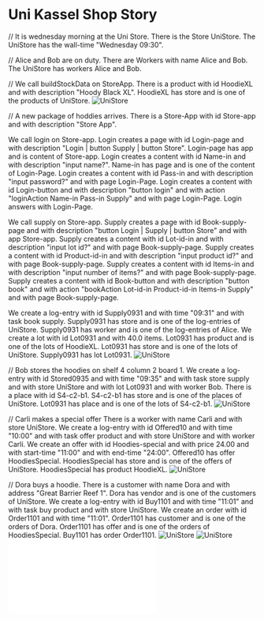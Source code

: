 # Uni Kassel Shop Story	

// It is wednesday morning at the Uni Store. 
There is the Store UniStore.
The UniStore has the wall-time "Wednesday 09:30".

// Alice and Bob are on duty. 
There are Workers with name Alice and Bob. 
The UniStore has workers Alice and Bob. 

// We call buildStockData on StoreApp.
There is a product with id HoodieXL and with description "Hoody Black XL".
HoodieXL has store and is one of the products of UniStore.
![UniStore](startSituation.svg)

// A new package of hoddies arrives.
There is a Store-App with id Store-app
and with description "Store App".

We call login on Store-app.
Login creates a page with id Login-page
and with description "Login | button Supply | button Store".
Login-page has app and is content of Store-app.
Login creates a content with id Name-in and with description "input name?".
Name-in has page and is one of the content of Login-Page.
Login creates a content with id Pass-in and with description "input password?"
and with page Login-Page.
Login creates a content with id Login-button and with description "button login"
and with action "loginAction Name-in Pass-in Supply"
and with page Login-Page.
Login answers with Login-Page.

We call supply on Store-app.
Supply creates a page with id Book-supply-page
and with description "button Login | Supply | button Store"
and with app Store-app.
Supply creates a content with id Lot-id-in and with description "input lot id?"
and with page Book-supply-page.
Supply creates a content with id Product-id-in and with description "input product id?"
and with page Book-supply-page.
Supply creates a content with id Items-in and with description "input number of items?"
and with page Book-supply-page.
Supply creates a content with id Book-button and with description "button book"
and with action "bookAction Lot-id-in Product-id-in Items-in Supply"
and with page Book-supply-page.

We create a log-entry with id Supply0931 and with time "09:31" and 
with task book supply.
Supply0931 has store and is one of the log-entries of UniStore. 
Supply0931 has worker and is one of the log-entries of Alice. 
We create a lot with id Lot0931 and with 40.0 items.
Lot0931 has product and is one of the lots of HoodieXL.
Lot0931 has store and is one of the lots of UniStore.
Supply0931 has lot Lot0931.
![UniStore](hoodiesBooked.svg)

// Bob stores the hoodies on shelf 4 column 2 board 1.
We create a log-entry with id Stored0935 and with time "09:35" and 
with task store supply and with store UniStore and with lot Lot0931
and with worker Bob.
There is a place with id S4-c2-b1.
S4-c2-b1 has store and is one of the places of UniStore.
Lot0931 has place and is one of the lots of S4-c2-b1.
![UniStore](hoodiesStored.svg)

// Carli makes a special offer
There is a worker with name Carli and with store UniStore.
We create a log-entry with id Offered10 and with time "10:00" and 
with task offer product and with store UniStore and with worker Carli.
We create an offer with id Hoodies-special and with price 24.00
and with start-time "11:00" and with end-time "24:00".
Offered10 has offer HoodiesSpecial.
HoodiesSpecial has store and is one of the offers of UniStore. 
HoodiesSpecial has product HoodieXL. 
![UniStore](hoodiesOffered.svg)

// Dora buys a hoodie.
There is a customer with name Dora and with address "Great Barrier Reef 1".
Dora has vendor and is one of the customers of UniStore.
We create a log-entry with id Buy1101 and with time "11:01" and 
with task buy product and with store UniStore.
We create an order with id Order1101 and with time "11:01".
Order1101 has customer and is one of the orders of Dora. 
Order1101 has offer and is one of the orders of HoodiesSpecial. 
Buy1101 has order Order1101.
![UniStore](hoodieBought.svg)
![UniStore](hoodieBought.yaml)
![UniStore](hoodieBought.tables.html)


